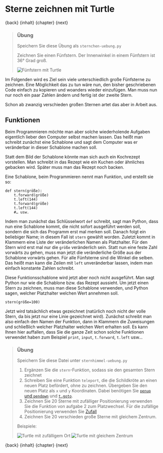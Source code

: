 # Sterne zeichnen mit Turtle

{back} {inhalt} {chapter} {next}

> ### Übung
>
> Speichern Sie diese Übung als `sternchen-uebung.py`
>
> Zeichnen Sie einen Fünfstern. Der Innenwinkel in einem Fünfstern ist 36° Grad groß.
>
> ![Fünfstern mit Turtle](img/fuenfstern.png)

Im Folgenden wird es Ziel sein viele unterschiedlich große Fünfsterne zu zeichnen.
Eine Möglichkeit das zu tun wäre nun, den bisher geschriebenen Code einfach zu kopieren und woanders wieder einzufügen.
Man muss nun nur noch ein paar Zahlen ändern und fertig ist der zweite Stern.

Schon ab zwanzig verschieden großen Sternen artet das aber in Arbeit aus.

## Funktionen

Beim Programmieren möchte man aber solche wiederholende Aufgaben eigentlich lieber den Computer selbst machen lassen.
Das heißt man schreibt zunächst eine Schablone und sagt dem Computer was er veränderbar in dieser Schablone machen soll.

Statt dem Bild der Schablone könnte man sich auch ein Kochrezept vorstellen. Man schreibt in das Rezept wie ein Kuchen oder ähnliches gebacken wird. Später muss man das Rezept noch backen.

Eine Schablone, beim Programmieren nennt man Funktion, und erstellt sie so:

```
def stern(größe):
    t.forward(größe)
    t.left(144)
    t.forward(größe)
    t.left(144)
    #… usw.
```

Indem man zunächst das Schlüsselwort `def` schreibt, sagt man Python, dass nun eine Schablone kommt, die nicht sofort ausgeführt
werden soll, sondern die sich das Programm erst mal merken soll. Danach folgt ein beliebiger Name; in diesem Fall ist `stern` gewählt worden.
Zuletzt kommt in Klammern eine Liste der veränderlichen Namen als Platzhalter. Für den Stern wird erst mal nur die `größe` veränderlich sein.
Statt nun eine feste Zahl vorwärts zu gehen, muss man jetzt die veränderliche Größe aus der Schablone vorwärts gehen.
Für alle Fünfsterne sind die Winkel die selben. Das heißt man kann die Zeilen mit `left` unveränderbar lassen,
indem man einfach konstante Zahlen schreibt.

Diese Funktionsschablone wird jetzt aber noch nicht ausgeführt. Man sagt Python nur wie die Schablone bzw. das Rezept aussieht.
Um jetzt einen Stern zu zeichnen, muss man diese Schablone verwenden, und Python sagen, welcher Platzhalter welchen Wert annehmen soll.

```
stern(größe=100)
```

Jetzt wird tatsächlich etwas gezeichnet (natürlich noch nicht der volle Stern, da bis jetzt nur eine Linie gezeichnet wird).
Zunächst schreibt man also einfach den Namen der Funktion,
dann in Klammern die Zuweisungen und schließlich welcher Platzhalter welchen Wert erhalten soll. Es kann Ihnen hier auffallen,
dass Sie die ganze Zeit schon solche Funktionen verwendet haben zum Beispiel `print`, `input`, `t.forward`, `t.left` usw…

> ### Übung
>
> Speichern Sie diese Datei unter `sternhimmel-uebung.py`
>
> 1. Ergänzen Sie die `stern`-Funktion, sodass sie den gesamten Stern zeichnet
> 2. Schreiben Sie eine Funktion `teleport`, die die Schildkröte an einen neuen Platz befördert, ohne zu zeichnen. Übergeben Sie den neuen Platz als `x` und `y` Koordinaten.
     Dabei benötigen Sie [`penup` und `pendown`](Turtle.md#das-turtle-bewegen-ohne-zu-zeichnen) und [`t.goto`](Turtlebefehle.md).
> 3. Zeichnen Sie 20 Sterne mit zufälliger Positionierung verwenden Sie die Funktion von aufgabe 2 zum Platzwechsel. Für die zufällige Positionierung verwenden Sie [Zufall](Zufall.md)
> 2. Zeichnen Sie 20 verschieden große Sterne mit gleichem Zentrum.
>
> Beispiele:
>
> ![Turtle mit zufälligem Ort](img/turtlesternerandom.png)
> ![Turtle mit gleichem Zentrum](img/turtlesterne.png)

{back} {inhalt} {chapter} {next}
